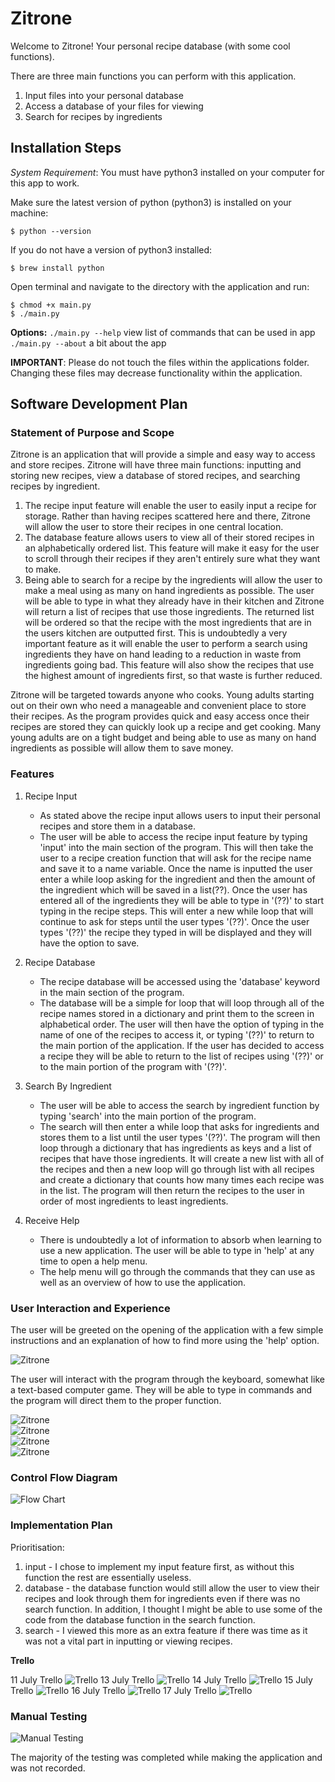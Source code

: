 # Zitrone

Welcome to Zitrone! Your personal recipe database (with some cool functions).

There are three main functions you can perform with this application.
1. Input files into your personal database
2. Access a database of your files for viewing
3. Search for recipes by ingredients


## Installation Steps

_System Requirement_: You must have python3 installed on your computer for this app to work.

Make sure the latest version of python (python3) is installed on your machine:
```
$ python --version
```
If you do not have a version of python3 installed:
```
$ brew install python
```
Open terminal and navigate to the directory with the application and run:
```
$ chmod +x main.py
$ ./main.py
```

**Options:**
`./main.py --help`  view list of commands that can be used in app
`./main.py --about` a bit about the app

**IMPORTANT**: Please do not touch the files within the applications folder. Changing these files may decrease functionality within the application.


## Software Development Plan

### Statement of Purpose and Scope

Zitrone is an application that will provide a simple and easy way to access and store recipes. Zitrone will have three main functions: inputting and storing new recipes, view a database of stored recipes, and searching recipes by ingredient.
  1. The recipe input feature will enable the user to easily input a recipe for storage. Rather than having recipes scattered here and there, Zitrone will allow the user to store their recipes in one central location.
  2. The database feature allows users to view all of their stored recipes in an alphabetically ordered list. This feature will make it easy for the user to scroll through their recipes if they aren't entirely sure what they want to make.
  3. Being able to search for a recipe by the ingredients will allow the user to make a meal using as many on hand ingredients as possible. The user will be able to type in what they already have in their kitchen and Zitrone will return a list of recipes that use those ingredients. The returned list will be ordered so that the recipe with the most ingredients that are in the users kitchen are outputted first.
  This is undoubtedly a very important feature as it will enable the user to perform a search using ingredients they have on hand leading to a reduction in waste from ingredients going bad. This feature will also show the recipes that use the highest amount of ingredients first, so that waste is further reduced.

Zitrone will be targeted towards anyone who cooks.
Young adults starting out on their own who need a manageable and convenient place to store their recipes. As the program provides quick and easy access once their recipes are stored they can quickly look up a recipe and get cooking. Many young adults are on a tight budget and being able to use as many on hand ingredients as possible will allow them to save money.


### Features

1. Recipe Input
    - As stated above the recipe input allows users to input their personal recipes and store them in a database.
    - The user will be able to access the recipe input feature by typing 'input' into the main section of the program. This will then take the user to a recipe creation function that will ask for the recipe name and save it to a name variable. Once the name is inputted the user enter a while loop asking for the ingredient and then the amount of the ingredient which will be saved in a list(??). Once the user has entered all of the ingredients they will be able to type in '(??)' to start typing in the recipe steps. This will enter a new while loop that will continue to ask for steps until the user types '(??)'. Once the user types '(??)' the recipe they typed in will be displayed and they will have the option to save.
2. Recipe Database
    - The recipe database will be accessed using the 'database' keyword in the main section of the program.
    - The database will be a simple for loop that will loop through all of the recipe names stored in a dictionary and print them to the screen in alphabetical order. The user will then have the option of typing in the name of one of the recipes to access it, or typing '(??)' to return to the main portion of the application. If the user has decided to access a recipe they will be able to return to the list of recipes using '(??)' or to the main portion of the program with '(??)'.

3. Search By Ingredient   
    - The user will be able to access the search by ingredient function by typing 'search' into the main portion of the program.
    - The search will then enter a while loop that asks for ingredients and stores them to a list until the user types '(??)'. The program will then loop through a dictionary that has ingredients as keys and a list of recipes that have those ingredients. It will create a new list with all of the recipes and then a new loop will go through list with all recipes and create a dictionary that counts how many times each recipe was in the list. The program will then return the recipes to the user in order of most ingredients to least ingredients.

4. Receive Help
    - There is undoubtedly a lot of information to absorb when learning to use a new application. The user will be able to type in 'help' at any time to open a help menu.
    - The help menu will go through the commands that they can use as well as an overview of how to use the application.


### User Interaction and Experience

The user will be greeted on the opening of the application with a few simple instructions and an explanation of how to find more using the 'help' option.

![Zitrone](./docs/zitrone_img1.jpg)

The user will interact with the program through the keyboard, somewhat like a text-based computer game. They will be able to type in commands and the program will direct them to the proper function.

![Zitrone](./docs/zitrone_img2.jpg)  
![Zitrone](./docs/zitrone_img3.jpg)  
![Zitrone](./docs/zitrone_img4.jpg)  
![Zitrone](./docs/zitrone_img5.jpg)  


### Control Flow Diagram

![Flow Chart](./docs/flow_chart.jpg)


### Implementation Plan

Prioritisation:
1. input - I chose to implement my input feature first, as without this function the rest are essentially useless.
2. database - the database function would still allow the user to view their recipes and look through them for ingredients even if there was no search function. In addition, I thought I might be able to use some of the code from the database function in the search function.
3. search - I viewed this more as an extra feature if there was time as it was not a vital part in inputting or viewing recipes.

**Trello**

11 July Trello
![Trello](./docs/11_July_Trello.jpg)
13 July Trello
![Trello](./docs/13_July_Trello.jpg)
14 July Trello
![Trello](./docs/14_July_Trello.jpg)
15 July Trello
![Trello](./docs/15_July_Trello.jpg)
16 July Trello
![Trello](./docs/16_July_Trello.jpg)
17 July Trello
![Trello](./docs/17_July_Trello.jpg)


### Manual Testing

![Manual Testing](./docs/manual_testing.jpg)

The majority of the testing was completed while making the application and was not recorded.
